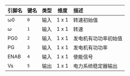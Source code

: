 <!--
DO NOT EDIT THIS FILE DIRECTLY.
This file is generated by tools/comp-docs.js.
All changes will be overwritten by regeneration.
-->

<slot class="model-pins">

| 引脚名 | 键名 | 类型 | 维度 | 描述 |
|:------ |:---- |:----:|:----:|:---- |
| ω0 | `0` | 输入 | 1 x 1 | 转速初始值 |
| ω | `1` | 输入 | 1 x 1 | 转速 |
| PG0 | `2` | 输入 | 1 x 1 | 发电机有功功率初始值 |
| PG | `3` | 输入 | 1 x 1 | 发电机有功功率 |
| ENAB | `4` | 输入 | 1 x 1 | 使能信号 |
| Vs | `5` | 输出 | 1 x 1 | 电力系统稳定器输出 |

</slot>
